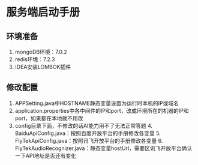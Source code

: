 # 服务端启动手册

## 环境准备
1. mongoDB环境：7.0.2
2. redis环境：7.2.3
3. IDEA安装LOMBOK插件


## 修改配置
1. APPSetting.java中HOSTNAME静态变量设置为运行时本机的IP或域名
2. application.properties中各中间件的IP和port，改成环境所在的机器的IP和port，如果都在本地就不用改
3. config目录下面，不修改的话AI能力用不了无法正常答题
   4. BaiduApiConfig.java：按照百度开放平台的手册修改各变量
   5. FlyTekApiConfig.java：按照讯飞开放平台的手册修改各变量
   6. FlyTekAudioRecognizer.java：静态变量hostUrl，需要区讯飞开放平台确认一下API地址是否还有变化